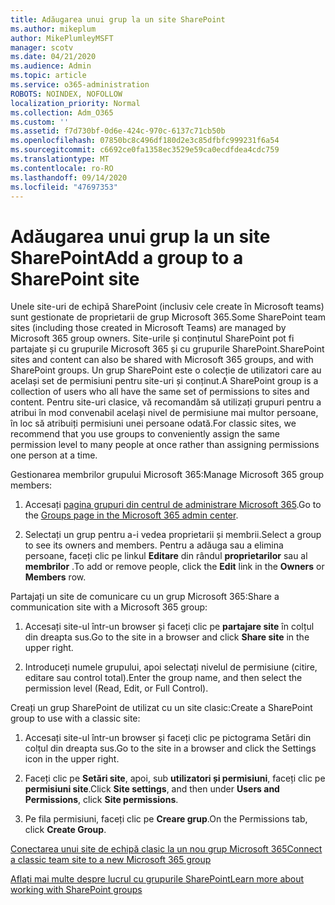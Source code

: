 ```yaml
---
title: Adăugarea unui grup la un site SharePoint
ms.author: mikeplum
author: MikePlumleyMSFT
manager: scotv
ms.date: 04/21/2020
ms.audience: Admin
ms.topic: article
ms.service: o365-administration
ROBOTS: NOINDEX, NOFOLLOW
localization_priority: Normal
ms.collection: Adm_O365
ms.custom: ''
ms.assetid: f7d730bf-0d6e-424c-970c-6137c71cb50b
ms.openlocfilehash: 07850bc8c496df180d2e3c85dfbfc999231f6a54
ms.sourcegitcommit: c6692ce0fa1358ec3529e59ca0ecdfdea4cdc759
ms.translationtype: MT
ms.contentlocale: ro-RO
ms.lasthandoff: 09/14/2020
ms.locfileid: "47697353"
---
```

# <a name="add-a-group-to-a-sharepoint-site"></a><span data-ttu-id="65ac2-102">Adăugarea unui grup la un site SharePoint</span><span class="sxs-lookup"><span data-stu-id="65ac2-102">Add a group to a SharePoint site</span></span>

<span data-ttu-id="65ac2-103">Unele site-uri de echipă SharePoint (inclusiv cele create în Microsoft teams) sunt gestionate de proprietarii de grup Microsoft 365.</span><span class="sxs-lookup"><span data-stu-id="65ac2-103">Some SharePoint team sites (including those created in Microsoft Teams) are managed by Microsoft 365 group owners.</span></span> <span data-ttu-id="65ac2-104">Site-urile și conținutul SharePoint pot fi partajate și cu grupurile Microsoft 365 și cu grupurile SharePoint.</span><span class="sxs-lookup"><span data-stu-id="65ac2-104">SharePoint sites and content can also be shared with Microsoft 365 groups, and with SharePoint groups.</span></span> <span data-ttu-id="65ac2-105">Un grup SharePoint este o colecție de utilizatori care au același set de permisiuni pentru site-uri și conținut.</span><span class="sxs-lookup"><span data-stu-id="65ac2-105">A SharePoint group is a collection of users who all have the same set of permissions to sites and content.</span></span> <span data-ttu-id="65ac2-106">Pentru site-uri clasice, vă recomandăm să utilizați grupuri pentru a atribui în mod convenabil același nivel de permisiune mai multor persoane, în loc să atribuiți permisiuni unei persoane odată.</span><span class="sxs-lookup"><span data-stu-id="65ac2-106">For classic sites, we recommend that you use groups to conveniently assign the same permission level to many people at once rather than assigning permissions one person at a time.</span></span>
  
<span data-ttu-id="65ac2-107">Gestionarea membrilor grupului Microsoft 365:</span><span class="sxs-lookup"><span data-stu-id="65ac2-107">Manage Microsoft 365 group members:</span></span>
  
1. <span data-ttu-id="65ac2-108">Accesați [pagina grupuri din centrul de administrare Microsoft 365](https://portal.office.com/adminportal/home#/groups).</span><span class="sxs-lookup"><span data-stu-id="65ac2-108">Go to the [Groups page in the Microsoft 365 admin center](https://portal.office.com/adminportal/home#/groups).</span></span>
    
2. <span data-ttu-id="65ac2-109">Selectați un grup pentru a-i vedea proprietarii și membrii.</span><span class="sxs-lookup"><span data-stu-id="65ac2-109">Select a group to see its owners and members.</span></span> <span data-ttu-id="65ac2-110">Pentru a adăuga sau a elimina persoane, faceți clic pe linkul **Editare** din rândul **proprietarilor** sau al **membrilor** .</span><span class="sxs-lookup"><span data-stu-id="65ac2-110">To add or remove people, click the **Edit** link in the **Owners** or **Members** row.</span></span> 
    
<span data-ttu-id="65ac2-111">Partajați un site de comunicare cu un grup Microsoft 365:</span><span class="sxs-lookup"><span data-stu-id="65ac2-111">Share a communication site with a Microsoft 365 group:</span></span>
  
1. <span data-ttu-id="65ac2-112">Accesați site-ul într-un browser și faceți clic pe **partajare site** în colțul din dreapta sus.</span><span class="sxs-lookup"><span data-stu-id="65ac2-112">Go to the site in a browser and click **Share site** in the upper right.</span></span> 
    
2. <span data-ttu-id="65ac2-113">Introduceți numele grupului, apoi selectați nivelul de permisiune (citire, editare sau control total).</span><span class="sxs-lookup"><span data-stu-id="65ac2-113">Enter the group name, and then select the permission level (Read, Edit, or Full Control).</span></span>
    
<span data-ttu-id="65ac2-114">Creați un grup SharePoint de utilizat cu un site clasic:</span><span class="sxs-lookup"><span data-stu-id="65ac2-114">Create a SharePoint group to use with a classic site:</span></span>
  
1. <span data-ttu-id="65ac2-115">Accesați site-ul într-un browser și faceți clic pe pictograma Setări din colțul din dreapta sus.</span><span class="sxs-lookup"><span data-stu-id="65ac2-115">Go to the site in a browser and click the Settings icon in the upper right.</span></span>
    
2. <span data-ttu-id="65ac2-116">Faceți clic pe **Setări site**, apoi, sub **utilizatori și permisiuni**, faceți clic pe **permisiuni site**.</span><span class="sxs-lookup"><span data-stu-id="65ac2-116">Click **Site settings**, and then under **Users and Permissions**, click **Site permissions**.</span></span>
    
3. <span data-ttu-id="65ac2-117">Pe fila permisiuni, faceți clic pe **Creare grup**.</span><span class="sxs-lookup"><span data-stu-id="65ac2-117">On the Permissions tab, click **Create Group**.</span></span>
    
[<span data-ttu-id="65ac2-118">Conectarea unui site de echipă clasic la un nou grup Microsoft 365</span><span class="sxs-lookup"><span data-stu-id="65ac2-118">Connect a classic team site to a new Microsoft 365 group</span></span>](https://go.microsoft.com/fwlink/?linkid=2008654)
  
[<span data-ttu-id="65ac2-119">Aflați mai multe despre lucrul cu grupurile SharePoint</span><span class="sxs-lookup"><span data-stu-id="65ac2-119">Learn more about working with SharePoint groups</span></span>](https://go.microsoft.com/fwlink/?linkid=874658)
  

